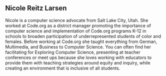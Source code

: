 ## Nicole Reitz Larsen

Nicole is a computer science advocate from Salt Lake City, Utah.  She worked at Code.org as a district manager promoting the importance of computer science and implementation of Code.org programs K-12 in schools to broaden participation of underrepresented students of color and females.  Before working at Code.org she taught everything from German, Multimedia, and Business to Computer Science. You can often find her facilitating for Exploring Computer Science, presenting at teacher conferences or meet ups because she loves working with educators to provide them with teaching strategies around equity and inquiry, while creating an environment that is inclusive of all students.